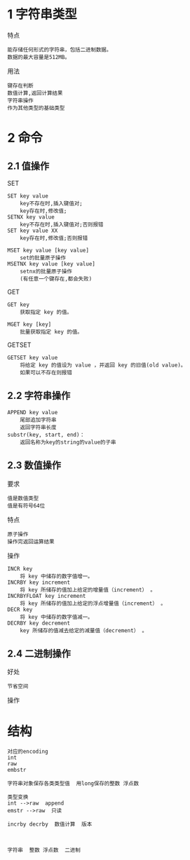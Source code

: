 

# 1 字符串类型

特点

    能存储任何形式的字符串，包括二进制数据。
    数据的最大容量是512MB。

用法        
        
    键存在判断
    数值计算,返回计算结果
    字符串操作 
    作为其他类型的基础类型   


# 2 命令

## 2.1 值操作

SET

    SET key value 
        key不存在时,插入键值对;
        key存在时,修改值;
    SETNX key value
        key不存在时,插入键值对;否则报错
    SET key value XX
        key存在时,修改值;否则报错
    
    MSET key value [key value]
        set的批量原子操作
    MSETNX key value [key value]
        setnx的批量原子操作
        (有任意一个键存在,都会失败)
        
GET        
        
    GET key 
        获取指定 key 的值。
        
    MGET key [key]
        批量获取指定 key 的值。

GETSET
        
    GETSET key value
        将给定 key 的值设为 value ，并返回 key 的旧值(old value)。
        如果可以不存在则报错    

## 2.2 字符串操作

    APPEND key value
        尾部追加字符串
        返回字符串长度
    substr(key, start, end)：
        返回名称为key的string的value的子串


## 2.3 数值操作
  
要求
   
    值是数值类型
    值是有符号64位
    
特点
    
    原子操作
    操作完返回运算结果
    
操作
        
    INCR key
        将 key 中储存的数字值增一。
    INCRBY key increment
        将 key 所储存的值加上给定的增量值（increment） 。
    INCRBYFLOAT key increment
        将 key 所储存的值加上给定的浮点增量值（increment） 。
    DECR key
        将 key 中储存的数字值减一。
    DECRBY key decrement
        key 所储存的值减去给定的减量值（decrement） 。


## 2.4 二进制操作

好处

    节省空间
    
操作

        
        
        
    

# 结构



    对应的encoding 
    int
    raw
    embstr
    
    字符串对象保存各类类型值  用long保存的整数 浮点数  
    
    类型变换  
    int -->raw  append
    emstr -->raw  只读
    
    incrby decrby  数值计算  版本
        
        
        
    字符串  整数 浮点数  二进制    